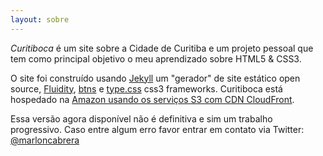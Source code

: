 ```yaml
---
layout: sobre
---
```


*Curitiboca* é um site sobre a Cidade de Curitiba e um projeto pessoal que tem como principal objetivo o meu aprendizado sobre HTML5 & CSS3.

O site foi construído usando [Jekyll](http://jekyllrb.com) um "gerador" de site estático open source, [Fluidity](http://fluidity.sexy), [btns](http://mrmrs.io/btns/) e [type.css](http://mrmrs.io/type.css/) css3 frameworks. Curitiboca está hospedado na [Amazon usando os serviços S3 com CDN CloudFront](http://docs.aws.amazon.com/gettingstarted/latest/swh/website-hosting-intro.html).

Essa versão agora disponível não é definitiva e sim um trabalho progressivo. Caso entre algum erro favor entrar em contato via Twitter: [@marloncabrera](https://www.twitter.com/marloncabrera)
